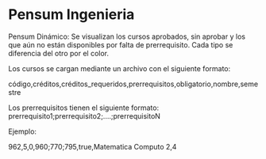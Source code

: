 # Pensum Ingenieria
Pensum Dinámico: Se visualizan los cursos aprobados, sin aprobar y los que aún no están
disponibles por falta de prerrequisito. Cada tipo se diferencia del otro por el color.

Los cursos se cargan mediante un archivo con el siguiente formato:

código,créditos,créditos_requeridos,prerrequisitos,obligatorio,nombre,semestre

Los prerrequisitos tienen el siguiente formato:
prerrequisito1;prerrequisito2;....;prerrequisitoN

Ejemplo:

962,5,0,960;770;795,true,Matematica Computo 2,4